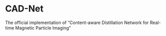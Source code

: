 # CAD-Net
The official implementation of “Content-aware Distillation Network for Real-time Magnetic Particle Imaging”
